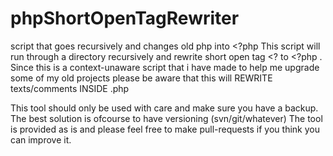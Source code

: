# phpShortOpenTagRewriter
script that goes recursively and changes old php into &lt;?php
This script will run through a directory recursively and rewrite short open tag &lt;? to <?php .
Since this is a context-unaware script that i have made to help me upgrade some of my old projects please be aware that this will REWRITE texts/comments INSIDE .php

This tool should only be used with care and make sure you have a backup. The best solution is ofcourse to have versioning (svn/git/whatever)
The tool is provided as is and please feel free to make pull-requests if you think you can improve it.
